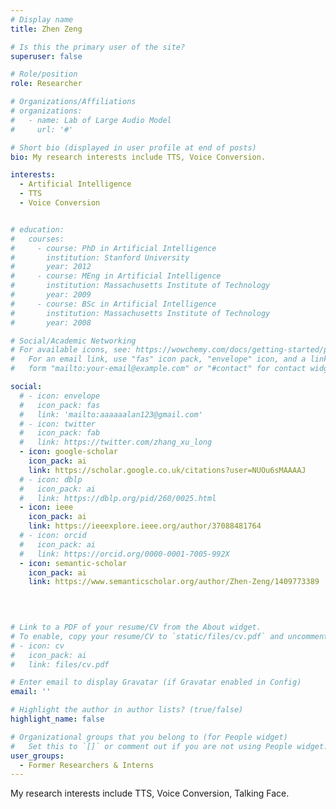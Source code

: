 ```yaml
---
# Display name
title: Zhen Zeng

# Is this the primary user of the site?
superuser: false

# Role/position
role: Researcher

# Organizations/Affiliations
# organizations:
#   - name: Lab of Large Audio Model
#     url: '#'

# Short bio (displayed in user profile at end of posts)
bio: My research interests include TTS, Voice Conversion.

interests:
  - Artificial Intelligence
  - TTS
  - Voice Conversion


# education:
#   courses:
#     - course: PhD in Artificial Intelligence
#       institution: Stanford University
#       year: 2012
#     - course: MEng in Artificial Intelligence
#       institution: Massachusetts Institute of Technology
#       year: 2009
#     - course: BSc in Artificial Intelligence
#       institution: Massachusetts Institute of Technology
#       year: 2008

# Social/Academic Networking
# For available icons, see: https://wowchemy.com/docs/getting-started/page-builder/#icons
#   For an email link, use "fas" icon pack, "envelope" icon, and a link in the
#   form "mailto:your-email@example.com" or "#contact" for contact widget.

social:
  # - icon: envelope
  #   icon_pack: fas
  #   link: 'mailto:aaaaaalan123@gmail.com'
  # - icon: twitter
  #   icon_pack: fab
  #   link: https://twitter.com/zhang_xu_long
  - icon: google-scholar
    icon_pack: ai
    link: https://scholar.google.co.uk/citations?user=NUOu6sMAAAAJ
  # - icon: dblp
  #   icon_pack: ai
  #   link: https://dblp.org/pid/260/0025.html
  - icon: ieee
    icon_pack: ai
    link: https://ieeexplore.ieee.org/author/37088481764
  # - icon: orcid
  #   icon_pack: ai
  #   link: https://orcid.org/0000-0001-7005-992X
  - icon: semantic-scholar
    icon_pack: ai
    link: https://www.semanticscholar.org/author/Zhen-Zeng/1409773389


    
    
# Link to a PDF of your resume/CV from the About widget.
# To enable, copy your resume/CV to `static/files/cv.pdf` and uncomment the lines below.
# - icon: cv
#   icon_pack: ai
#   link: files/cv.pdf

# Enter email to display Gravatar (if Gravatar enabled in Config)
email: ''

# Highlight the author in author lists? (true/false)
highlight_name: false

# Organizational groups that you belong to (for People widget)
#   Set this to `[]` or comment out if you are not using People widget.
user_groups:
  - Former Researchers & Interns
---
```


My research interests include TTS, Voice Conversion, Talking Face.